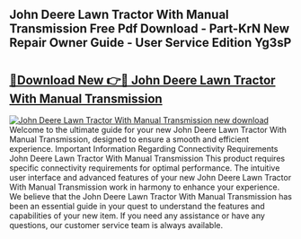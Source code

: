 ## John Deere Lawn Tractor With Manual Transmission Free Pdf Download - Part-KrN New Repair Owner Guide - User Service Edition Yg3sP

# <h2><a href="http://bc94513.oget.top/?id=John+Deere+Lawn+Tractor+With+Manual+Transmission">🔗Download New 👉🔴 John Deere Lawn Tractor With Manual Transmission</a></h2>

[![John Deere Lawn Tractor With Manual Transmission new download](https://i.imgur.com/5g1atiW.png)](http://bc94513.oget.top/?id=John+Deere+Lawn+Tractor+With+Manual+Transmission)
Welcome to the ultimate guide for your new John Deere Lawn Tractor With Manual Transmission, designed to ensure a smooth and efficient experience. Important Information Regarding Connectivity Requirements John Deere Lawn Tractor With Manual Transmission This product requires specific connectivity requirements for optimal performance. The intuitive user interface and advanced features of your new John Deere Lawn Tractor With Manual Transmission work in harmony to enhance your experience. We believe that the John Deere Lawn Tractor With Manual Transmission has been an essential guide in your quest to understand the features and capabilities of your new item. If you need any assistance or have any questions, our customer service team is always available.
